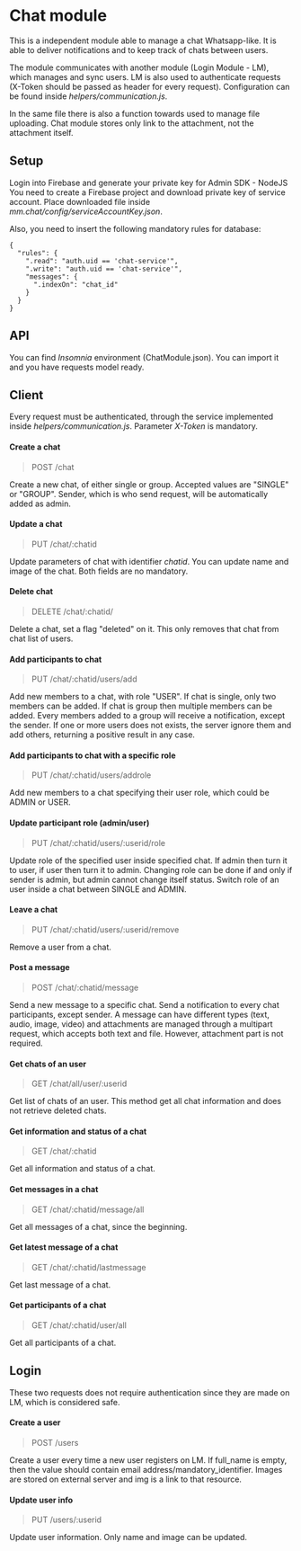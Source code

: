 # Chat module

This is a independent module able to manage a chat Whatsapp-like. It is able to deliver notifications and to keep track of chats between users.

The module communicates with another module (Login Module - LM), which manages and sync users. 
LM is also used to authenticate requests (X-Token should be passed as header for every request).
Configuration can be found inside *helpers/communication.js*.

In the same file there is also a function towards used to manage file uploading. Chat module stores only link to the attachment, not the attachment itself.

## Setup
Login into Firebase and generate your private key for Admin SDK - NodeJS
You need to create a Firebase project and download private key of service account.
Place downloaded file inside *mm.chat/config/serviceAccountKey.json*.

Also, you need to insert the following mandatory rules for database:
```
{
  "rules": {
    ".read": "auth.uid == 'chat-service'",
    ".write": "auth.uid == 'chat-service'",
    "messages": {
      ".indexOn": "chat_id"
    }
  }
}
```
## API
You can find _Insomnia_ environment (ChatModule.json). You can import it and you have requests model ready.
## Client
Every request must be authenticated, through the service implemented inside *helpers/communication.js*. Parameter *X-Token* is mandatory.
#### Create a chat
> POST /chat

Create a new chat, of either single or group. Accepted values are "SINGLE" or "GROUP".
Sender, which is who send request, will be automatically added as admin.

#### Update a chat
> PUT /chat/:chatid

Update parameters of chat with identifier *chatid*. You can update name and image of the chat. Both fields are no mandatory. 

#### Delete chat
> DELETE /chat/:chatid/

Delete a chat, set a flag "deleted" on it. This only removes that chat from chat list of users.

#### Add participants to chat
> PUT /chat/:chatid/users/add

Add new members to a chat, with role "USER". If chat is single, only two members can be added. If chat is group then multiple members can be added.
Every members added to a group will receive a notification, except the sender.
If one or more users does not exists, the server ignore them and add others, returning a positive result in any case.

#### Add participants to chat with a specific role
> PUT /chat/:chatid/users/addrole

Add new members to a chat specifying their user role, which could be ADMIN or USER.

#### Update participant role (admin/user)
> PUT /chat/:chatid/users/:userid/role

Update role of the specified user inside specified chat. If admin then turn it to user, if user then turn it to admin.
Changing role can be done if and only if sender is admin, but admin cannot change itself status.
Switch role of an user inside a chat between SINGLE and ADMIN.

#### Leave a chat
> PUT /chat/:chatid/users/:userid/remove

Remove a user from a chat.

#### Post a message
> POST /chat/:chatid/message

Send a new message to a specific chat. Send a notification to every chat participants, except sender.
A message can have different types (text, audio, image, video) and attachments are managed through a multipart request, which accepts both text and file. However, attachment part is not required.

#### Get chats of an user
> GET /chat/all/user/:userid

Get list of chats of an user. This method get all chat information and does not retrieve deleted chats.

#### Get information and status of a chat
> GET /chat/:chatid

Get all information and status of a chat.

#### Get messages in a chat
> GET /chat/:chatid/message/all

Get all messages of a chat, since the beginning.

#### Get latest message of a chat
> GET /chat/:chatid/lastmessage

Get last message of a chat.

#### Get participants of a chat
> GET /chat/:chatid/user/all

Get all participants of a chat.


## Login
These two requests does not require authentication since they are made on LM, which is considered safe.
#### Create a user
> POST /users

Create a user every time a new user registers on LM.
If full_name is empty, then the value should contain email address/mandatory_identifier.
Images are stored on external server and img is a link to that resource.

#### Update user info
> PUT /users/:userid

Update user information. Only name and image can be updated.